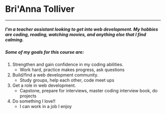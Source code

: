 # Bri'Anna Tolliver
---

##### I'm a teacher assistant looking to get into web development. My hobbies are coding, reading, watching movies, and anything else that I find calming.

##### Some of my goals for this course are:

1. Strengthen and gain confidence in my coding abilities.
    * Work hard, practice makes progress, ask questions
2. Build/find a web development community.
    * Study groups, help each other, code meet ups
3. Get a role in web development.
    * Capstone, prepare for interviews, master coding interview book, do projects
4. Do something I love!!
    * I can work in a job I enjoy
